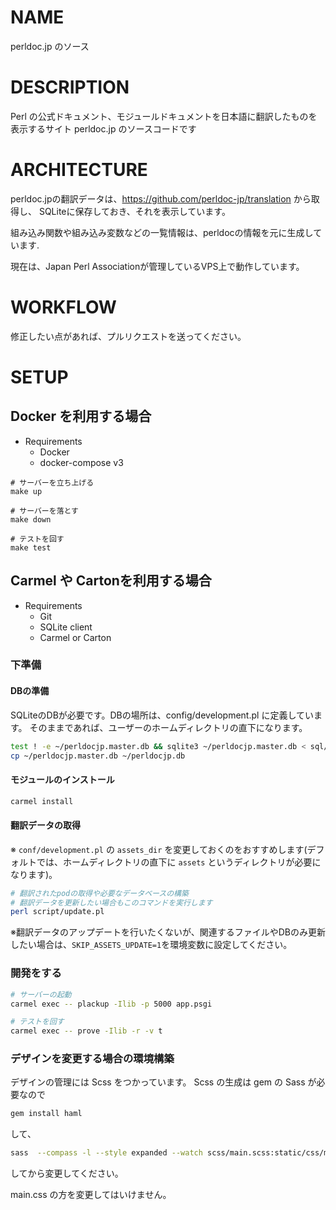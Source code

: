 # NAME

perldoc.jp のソース

# DESCRIPTION

Perl の公式ドキュメント、モジュールドキュメントを日本語に翻訳したものを表示するサイト
perldoc.jp のソースコードです

# ARCHITECTURE

perldoc.jpの翻訳データは、https://github.com/perldoc-jp/translation から取得し、
SQLiteに保存しておき、それを表示しています。

組み込み関数や組み込み変数などの一覧情報は、perldocの情報を元に生成しています.

現在は、Japan Perl Associationが管理しているVPS上で動作しています。

# WORKFLOW

修正したい点があれば、プルリクエストを送ってください。

# SETUP

## Docker を利用する場合

- Requirements
  - Docker
  - docker-compose v3 


```shell
# サーバーを立ち上げる
make up

# サーバーを落とす
make down

# テストを回す
make test
```

## Carmel や Cartonを利用する場合

- Requirements
  - Git
  - SQLite client
  - Carmel or Carton

### 下準備

#### DBの準備

SQLiteのDBが必要です。DBの場所は、config/development.pl に定義しています。
そのままであれば、ユーザーのホームディレクトリの直下になります。

```sh
test ! -e ~/perldocjp.master.db && sqlite3 ~/perldocjp.master.db < sql/sqlite.sql
cp ~/perldocjp.master.db ~/perldocjp.db
```

#### モジュールのインストール

```sh
carmel install
```

#### 翻訳データの取得

※ `conf/development.pl` の `assets_dir` を変更しておくのをおすすめします(デフォルトでは、ホームディレクトリの直下に `assets` というディレクトリが必要になります)。

```sh
# 翻訳されたpodの取得や必要なデータベースの構築
# 翻訳データを更新したい場合もこのコマンドを実行します
perl script/update.pl
```

※翻訳データのアップデートを行いたくないが、関連するファイルやDBのみ更新したい場合は、`SKIP_ASSETS_UPDATE=1`を環境変数に設定してください。

### 開発をする

```sh
# サーバーの起動
carmel exec -- plackup -Ilib -p 5000 app.psgi

# テストを回す
carmel exec -- prove -Ilib -r -v t
```

### デザインを変更する場合の環境構築

デザインの管理には Scss をつかっています。
Scss の生成は gem の Sass が必要なので

```sh
gem install haml
```

して、

```sh
sass  --compass -l --style expanded --watch scss/main.scss:static/css/main.css scss/screen.scss:static/css/screen.css
```

してから変更してください。

main.css の方を変更してはいけません。

